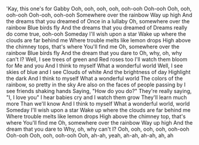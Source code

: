 'Kay, this one's for Gabby
Ooh, ooh, ooh, ooh, ooh-ooh
Ooh-ooh
Ooh, ooh, ooh-ooh
Ooh-ooh, ooh-ooh
Somewhere over the rainbow
Way up high
And the dreams that you dreamed of
Once in a lullaby
Oh, somewhere over the rainbow
Blue birds fly
And the dreams that you dreamed of
Dreams really do come true, ooh-ooh
Someday I'll wish upon a star
Wake up where the clouds are far behind me
Where trouble melts like lemon drops
High above the chimney tops, that's where
You'll find me
Oh, somewhere over the rainbow
Blue birds fly
And the dream that you dare to
Oh, why, oh, why can't I?
Well, I see trees of green and
Red roses too
I'll watch them bloom for
Me and you
And I think to myself
What a wonderful world
Well, I see skies of blue and I see
Clouds of white
And the brightness of day
Highlight the dark
And I think to myself
What a wonderful world
The colors of the rainbow, so pretty in the sky
Are also on the faces of people passing by
I see friends shaking hands
Saying, "How do you do?"
They're really saying, "I, I love you"
I hear babies cry and I watch them grow
They'll learn much more
Than we'll know
And I think to myself
What a wonderful world, world
Someday I'll wish upon a star
Wake up where the clouds are far behind me
Where trouble melts like lemon drops
High above the chimney top, that's where
You'll find me
Oh, somewhere over the rainbow
Way up high
And the dream that you dare to
Why, oh, why can't I?
Ooh, ooh, ooh, ooh, ooh-ooh
Ooh-ooh
Ooh, ooh, ooh-ooh
Ooh, ah-ah, yeah, ah-ah, ah-ah, ah, ah